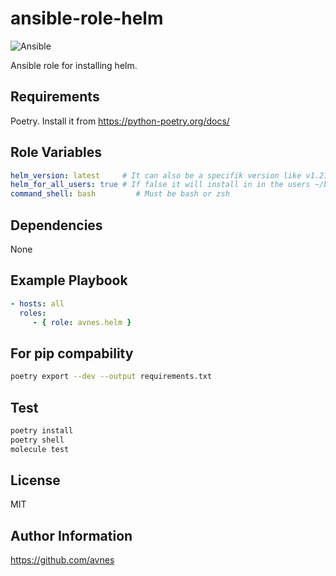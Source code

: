 # ansible-role-helm

![Ansible](https://github.com/avnes/ansible-role-helm/actions/workflows/ansible.yaml/badge.svg)

Ansible role for installing helm.

## Requirements

Poetry. Install it from <https://python-poetry.org/docs/>

## Role Variables

```yaml
helm_version: latest     # It can also be a specifik version like v1.21.4
helm_for_all_users: true # If false it will install in in the users ~/bin directory
command_shell: bash         # Must be bash or zsh
```

## Dependencies

None

## Example Playbook

```yaml
- hosts: all
  roles:
     - { role: avnes.helm }
```

## For pip compability

```bash
poetry export --dev --output requirements.txt
```

## Test

```bash
poetry install
poetry shell
molecule test
```

## License

MIT

## Author Information

<https://github.com/avnes>
